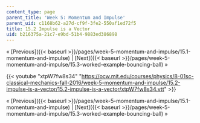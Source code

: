 ```yaml
---
content_type: page
parent_title: 'Week 5: Momentum and Impulse'
parent_uid: c1168b62-a27d-cf9f-3fe2-550af1ed72f5
title: 15.2 Impulse is a Vector
uid: b216375a-21c7-e9bd-51b4-9883ed386898
---
```


« [Previous]({{< baseurl >}}/pages/week-5-momentum-and-impulse/15.1-momentum-and-impulse) | [Next]({{< baseurl >}}/pages/week-5-momentum-and-impulse/15.3-worked-example-bouncing-ball) »

{{< youtube "xtpW7fw8s34" "https://ocw.mit.edu/courses/physics/8-01sc-classical-mechanics-fall-2016/week-5-momentum-and-impulse/15.2-impulse-is-a-vector/15.2-impulse-is-a-vector/xtpW7fw8s34.vtt" >}}

« [Previous]({{< baseurl >}}/pages/week-5-momentum-and-impulse/15.1-momentum-and-impulse) | [Next]({{< baseurl >}}/pages/week-5-momentum-and-impulse/15.3-worked-example-bouncing-ball) »